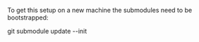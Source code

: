 To get this setup on a new machine the submodules need to be bootstrapped:

git submodule update --init
